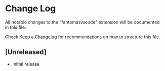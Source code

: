 # Change Log
All notable changes to the "fantomasvscode" extension will be documented in this file.

Check [Keep a Changelog](http://keepachangelog.com/) for recommendations on how to structure this file.

## [Unreleased]
- Initial release